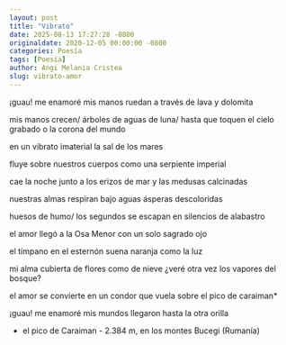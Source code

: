 ```yaml
---
layout: post
title: "Vibrato"
date: 2025-08-13 17:27:28 -0800
originaldate: 2020-12-05 00:00:00 -0800
categories: Poesía
tags: [Poesía]
author: Angi Melania Cristea
slug: vibrato-amor
---
```


 ¡guau! me enamoré mis manos ruedan a través de lava y dolomita 

mis manos crecen/ árboles de aguas de luna/ hasta que toquen el cielo grabado o la corona del mundo 

en un vibrato imaterial la sal de los mares 

fluye sobre nuestros cuerpos como una serpiente imperial 

cae la noche junto a los erizos de mar y las medusas calcinadas 

nuestras almas respiran bajo aguas ásperas descoloridas 

huesos de humo/ los segundos se escapan en silencios de alabastro 

el amor llegó a la Osa Menor con un solo sagrado ojo 

el tímpano en el esternón suena naranja como la luz 

mi alma cubierta de flores como de nieve ¿veré otra vez los vapores del bosque? 

el amor se convierte en un condor que vuela sobre el pico de caraiman*

¡guau! me enamoré mis mundos llegaron hasta la otra orilla 

* el pico de Caraiman - 2.384 m, en los montes Bucegi (Rumanía)
